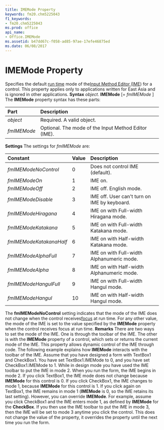 ```yaml
---
title: IMEMode Property
keywords: fm20.chm5225043
f1_keywords:
- fm20.chm5225043
ms.prod: office
api_name:
- Office.IMEMode
ms.assetid: b47dd67c-f058-ad85-97ae-17efe46875ed
ms.date: 06/08/2017
---
```



# IMEMode Property



Specifies the default [run time](vbe-glossary.md) mode of the[Input Method Editor (IME](../../../language/Glossary/glossary-vba.md)) for a control. This property applies only to applications written for East Asia and is ignored in other applications.
 **Syntax**
 _object_. **IMEMode** [= _fmIMEMode_ ]
The  **IMEMode** property syntax has these parts:


|**Part**|**Description**|
|:-----|:-----|
| _object_|Required. A valid object.|
| _fmIMEMode_|Optional. The mode of the Input Method Editor (IME).|

 **Settings**
The settings for  _fmIMEMode_ are:


|**Constant**|**Value**|**Description**|
|:-----|:-----|:-----|
| _fmIMEModeNoControl_|0|Does not control IME (default).|
| _fmIMEModeOn_|1|IME on.|
| _fmIMEModeOff_|2|IME off. English mode.|
| _fmIMEModeDisable_|3|IME off. User can't turn on IME by keyboard.|
| _fmIMEModeHiragana_|4|IME on with Full-width Hiragana mode.|
| _fmIMEModeKatakana_|5|IME on with Full-width Katakana mode.|
| _fmIMEModeKatakanaHalf_|6|IME on with Half-width Katakana mode.|
| _fmIMEModeAlphaFull_|7|IME on with Full-width Alphanumeric mode.|
| _fmIMEModeAlpha_|8|IME on with Half-width Alphanumeric mode.|
| _fmIMEModeHangulFull_|9|IME on with Full-width Hangul mode.|
| _fmIMEModeHangul_|10|IME on with Half-width Hangul mode.|

The  **fmIMEModeNoControl** setting indicates that the mode of the IME does not change when the control receives[focus](vbe-glossary.md) at run time. For any other value, the mode of the IME is set to the value specified by the **IMEMode** property when the control receives focus at run time.
 **Remarks**
There are two ways to set the mode of the IME. One is through the toolbar of the IME. The other is with the  **IMEMode** property of a control, which sets or returns the current mode of the IME. This property allows dynamic control of the IME through code.
The following example explains how  **IMEMode** interacts with the toolbar of the IME. Assume that you have designed a form with TextBox1 and CheckBox1. You have set TextBox1.IMEMode to 0, and you have set CheckBox1.IMEMode to 1. While in design mode you have used the IME toolbar to put the IME in mode 2.
When you run the form, the IME begins in mode 2. If you click TextBox1, the IME mode does not change because  **IMEMode** for this control is 0. If you click CheckBox1, the IME changes to mode 1, because **IMEMode** for this control is 1. If you click again on TextBox1, the IME remains in mode 1 (**IMEMode** is 0, so the IME retains its last setting).
However, you can override  **IMEMode**. For example, assume you click CheckBox1 and the IME enters mode 1, as defined by **IMEMode** for the **CheckBox**. If you then use the IME toolbar to put the IME in mode 3, then the IME will be set to mode 3 anytime you click the control. This does not change the value of the property, it overrides the property until the next time you run the form.

